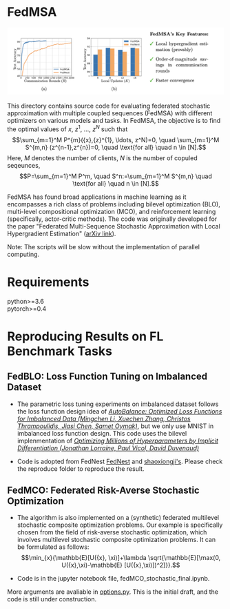 # FedMSA




![alt ](figs/fedMSA-feature.png)

This directory contains source code for evaluating federated stochastic approximation with multiple coupled sequences (FedMSA) with different optimizers on various models and tasks.  In FedMSA, the objective is to find the optimal values of ${x}$, ${z}^{1}$, $\ldots$, ${z}^{N}$ such that
$$\sum_{m=1}^M P^{m}({x},{z}^{1}, \ldots, z^N)=0, \quad \sum_{m=1}^M S^{m,n} (z^{n-1},z^{n})=0, \quad \text{for all}  \quad n \in [N].$$
Here, $M$ denotes the number of clients,  $N$ is the number of copuled seqeunces, $$P=\sum_{m=1}^M P^m, \quad S^n:=\sum_{m=1}^M S^{m,n}  \quad \text{for all} \quad  n \in [N].$$

FedMSA has found broad applications in machine learning as it encompasses a rich class of problems including bilevel optimization (BLO), multi-level compositional optimization (MCO), and reinforcement learning (specifically, actor-critic methods). The code was originally developed for the paper
"Federated Multi-Sequence Stochastic Approximation with Local Hypergradient Estimation" ([arXiv link](https://arxiv.org/submit/4930672)).
 
 

Note: The scripts will be slow without the implementation of parallel computing. 

# Requirements
python>=3.6  
pytorch>=0.4

# Reproducing Results on FL Benchmark Tasks

## FedBLO: Loss Function Tuning on Imbalanced Dataset
- The parametric loss tuning experiments on imbalanced dataset follows the loss function design idea of 
[*AutoBalance: Optimized Loss Functions for Imbalanced Data (Mingchen Li, Xuechen Zhang, Christos Thrampoulidis, Jiasi Chen, Samet Oymak)*](https://openreview.net/pdf?id=ebQXflQre5a), but we only use MNIST in imbalanced loss function design. This code uses the bilevel implenmentation of 
[*Optimizing Millions of Hyperparameters by Implicit Differentiation (Jonathan Lorraine, Paul Vicol, David Duvenaud)*](https://arxiv.org/abs/1911.02590)

- Code is adopted from FedNest [FedNest](https://github.com/ucr-optml/FedNest) and [shaoxiongji's](https://github.com/shaoxiongji/federated-learning). Please check the reproduce folder to reproduce the result.


## FedMCO: Federated  Risk-Averse Stochastic Optimization
- The algorithm is also implemented on a (synthetic) federated multilevel stochastic composite optimization problems.  Our example is specifically chosen from the field of risk-averse stochastic optimization, which involves multilevel stochastic composite optimization problems. It can be formulated as follows: 
$$\min_{x}{\mathbb{E}[U({x}, \xi)]+\lambda \sqrt{\mathbb{E}[\max(0, U({x},\xi)-\mathbb{E} [U({x},\xi)])^2]}}.$$


- Code is in the jupyter notebook file, fedMCO_stochastic_final.ipynb.



More arguments are avaliable in [options.py](utils/options.py). This is the initial draft, and the code is still under construction.

